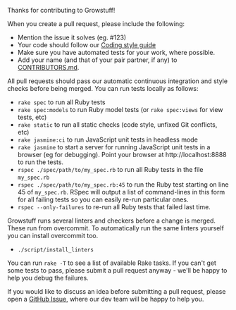 Thanks for contributing to Growstuff!

When you create a pull request, please include the following:

* Mention the issue it solves (eg. #123)
* Your code should follow our [Coding style guide](https://github.com/Growstuff/growstuff/wiki/Development-process-overview#coding-practices)
* Make sure you have automated tests for your work, where possible.
* Add your name (and that of your pair partner, if any) to [CONTRIBUTORS.md](CONTRIBUTORS.md).

All pull requests should pass our automatic continuous integration and style
checks before being merged. You can run tests locally as follows:

 - `rake spec` to run all Ruby tests
 - `rake spec:models` to run Ruby model tests (or `rake spec:views` for view tests, etc)
 - `rake static` to run all static checks (code style, unfixed Git conflicts, etc)
 - `rake jasmine:ci` to run JavaScript unit tests in headless mode
 - `rake jasmine` to start a server for running JavaScript unit tests in a
   browser (eg for debugging). Point your browser at http://localhost:8888 to
   run the tests.
 - `rspec ./spec/path/to/my_spec.rb` to run all Ruby tests in the file `my_spec.rb`
 - `rspec ./spec/path/to/my_spec.rb:45` to run the Ruby test starting on line 45 of
   `my_spec.rb`. RSpec will output a list of command-lines in this form for all
   failing tests so you can easily re-run particular ones.
 - `rspec --only-failures` to re-run all Ruby tests that failed last time.

Growstuff runs several linters and checkers before a change is merged. These
run from overcommit. To automatically run the same linters yourself you can
install overcommit too.

 - `./script/install_linters`

You can run `rake -T` to see a list of available Rake tasks. If you can't get
some tests to pass, please submit a pull request anyway - we'll be happy to
help you debug the failures.

If you would like to discuss an idea before submitting a pull request,
please open a [GitHub Issue](https://github.com/growstuff/growstuff/issues),
where our dev team will be happy to help you.

